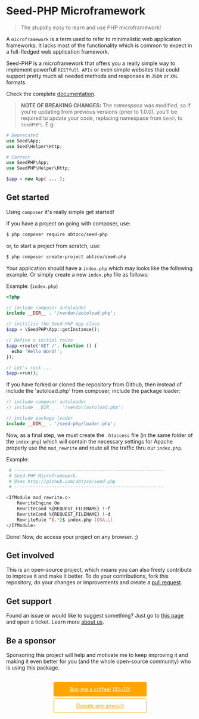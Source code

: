 # Seed-PHP Microframework

> The stupidly easy to learn and use PHP microframework!

A `microframework` is a term used to refer to minimalistic web
application frameworks. It lacks most of the functionality which
is common to expect in a full-fledged web application framework.

Seed-PHP is a microframework that offers you a really simple way
to implement powerfull `RESTfull APIs` or even simple websites that could support pretty much all needed methods and responses in `JSON` or `XML` formats.

Check the complete [documentation](https://github.com/AbtzCo/seed-php/tree/master/docs).

> **NOTE OF BREAKING CHANGES:**
> The _namespace_ was modified, so if you're updating from previous versions (prior to 1.0.0), you'll be required to update your code, replacing namespace from `Seed\` to `SeedPHP\`. E.g:

```php
# Deprecated
use Seed\App;
use Seed\Helper\Http;

# Correct
use SeedPHP\App;
use SeedPHP\Helper\Http;

$app = new App( ... );
```

## Get started

Using `composer` it's really simple get started!

If you have a project on going with composer, use:

```sh
$ php composer require abtzco/seed-php
```

or, to start a project from scratch, use:

```sh
$ php composer create-project abtzco/seed-php
```

Your application should have a `index.php` which may looks like the
following example. Or simply create a new `index.php` file as follows:

Example: (`index.php`)

```php
<?php

// include composer autoloader
include __DIR__ . '/vendor/autoload.php';

// initilise the Seed-PHP App class
$app = \SeedPHP\App::getInstance();

// Define a initial route
$app->route('GET /', function () {
  echo 'Hello Word!';
});

// Let's rock ...
$app->run();
```

If you have forked or cloned the repository from Github, then instead of
include the 'autoload.php' from composer, include the package loader:

```php
// include composer autoloader
// include __DIR__ . '/vendor/autoload.php';

// include package loader
include __DIR__ . '/seed-php/loader.php';
```

Now, as a final step, we must create the `.htaccess` file (in the same folder of the `index.php`) which will contain the necessary settings for Apache properly use the `mod_rewrite` and route all the traffic thru our `index.php`.

Example:

```sh
 # --------------------------------------------------------
 # Seed-PHP Microframework.
 # @see http://github.com/abtzco/seed-php
 # --------------------------------------------------------

<IfModule mod_rewrite.c>
    RewriteEngine On
    RewriteCond %{REQUEST_FILENAME} !-f
    RewriteCond %{REQUEST_FILENAME} !-d
    RewriteRule ^(.*)$ index.php [QSA,L]
</IfModule>
```

Done! Now, do access your project on any browser. ;)

## Get involved

This is an open-source project, which means you can also freely
contribute to improve it and make it better. To do your contributions, fork this repository, do your changes or improvements and create a [pull request](https://github.com/abtzlabs/seed-php/pulls).

## Get support

Found an issue or would like to suggest something? Just go to [this page](https://github.com/AbtzCo/seed-php/issues) and open a ticket. Learn more [about us](https://abtz.co).

## Be a sponsor

Sponsoring this project will help and motivate me to keep improving it and making it even better for you (and the whole open-source community) who is using this package. 

<div style="max-width: 95%; margin: 30px auto; text-align: center;">
  <a href="https://paypal.me/AbtzLabs/5USD" style="display: inline-block; width: calc(50% - 12px); max-width: 250px; border: 1px solid orange; border-radius: 3px; padding: 10px; background: orange; text-align: center; color: white; margin: 0 5px;" >Buy me a coffee! ($5.00)</a>
  <a href="https://paypal.me/AbtzLabs" style="display: inline-block; width: calc(50% - 12px); max-width: 250px; border: 1px solid orange; border-radius: 3px; padding: 10px; background: white; text-align: center; color: orange; margin: 5px;" >Donate any amount</a>
</div>

